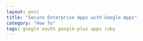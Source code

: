 ```yaml
---
layout: post
title: "Secure Enterprise Apps with Google Apps"
category: "How To"
tags: google oauth google-plus apps ruby
---
```


